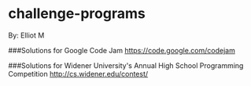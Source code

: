 challenge-programs
==================
By: Elliot M

###Solutions for Google Code Jam
https://code.google.com/codejam

###Solutions for Widener University's Annual High School Programming Competition
http://cs.widener.edu/contest/

